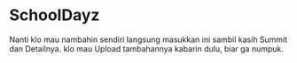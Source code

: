 # SchoolDayz
Nanti klo mau nambahin sendiri langsung masukkan ini sambil kasih Summit dan Detailnya. klo mau Upload tambahannya kabarin dulu, biar ga numpuk.
